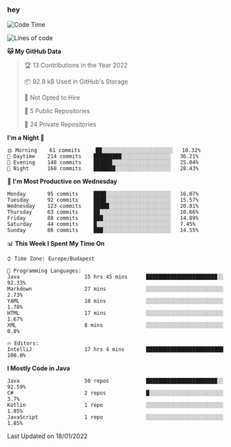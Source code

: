 ### hey

<!--START_SECTION:waka-->
![Code Time](http://img.shields.io/badge/Code%20Time-475%20hrs%2015%20mins-blue)

![Lines of code](https://img.shields.io/badge/From%20Hello%20World%20I%27ve%20Written-442%20Thousand%20lines%20of%20code-blue)

**🐱 My GitHub Data** 

> 🏆 13 Contributions in the Year 2022
 > 
> 📦 92.8 kB Used in GitHub's Storage 
 > 
> 🚫 Not Opted to Hire
 > 
> 📜 5 Public Repositories 
 > 
> 🔑 24 Private Repositories  
 > 
**I'm a Night 🦉** 

```text
🌞 Morning    61 commits     ██░░░░░░░░░░░░░░░░░░░░░░░   10.32% 
🌆 Daytime    214 commits    █████████░░░░░░░░░░░░░░░░   36.21% 
🌃 Evening    148 commits    ██████░░░░░░░░░░░░░░░░░░░   25.04% 
🌙 Night      168 commits    ███████░░░░░░░░░░░░░░░░░░   28.43%

```
📅 **I'm Most Productive on Wednesday** 

```text
Monday       95 commits     ████░░░░░░░░░░░░░░░░░░░░░   16.07% 
Tuesday      92 commits     ████░░░░░░░░░░░░░░░░░░░░░   15.57% 
Wednesday    123 commits    █████░░░░░░░░░░░░░░░░░░░░   20.81% 
Thursday     63 commits     ██░░░░░░░░░░░░░░░░░░░░░░░   10.66% 
Friday       88 commits     ███░░░░░░░░░░░░░░░░░░░░░░   14.89% 
Saturday     44 commits     █░░░░░░░░░░░░░░░░░░░░░░░░   7.45% 
Sunday       86 commits     ███░░░░░░░░░░░░░░░░░░░░░░   14.55%

```


📊 **This Week I Spent My Time On** 

```text
⌚︎ Time Zone: Europe/Budapest

💬 Programming Languages: 
Java                     15 hrs 45 mins      ███████████████████████░░   92.33% 
Markdown                 27 mins             ░░░░░░░░░░░░░░░░░░░░░░░░░   2.73% 
YAML                     18 mins             ░░░░░░░░░░░░░░░░░░░░░░░░░   1.78% 
HTML                     17 mins             ░░░░░░░░░░░░░░░░░░░░░░░░░   1.67% 
XML                      8 mins              ░░░░░░░░░░░░░░░░░░░░░░░░░   0.8%

🔥 Editors: 
IntelliJ                 17 hrs 4 mins       █████████████████████████   100.0%

```

**I Mostly Code in Java** 

```text
Java                     50 repos            ███████████████████████░░   92.59% 
C#                       2 repos             █░░░░░░░░░░░░░░░░░░░░░░░░   3.7% 
Kotlin                   1 repo              ░░░░░░░░░░░░░░░░░░░░░░░░░   1.85% 
JavaScript               1 repo              ░░░░░░░░░░░░░░░░░░░░░░░░░   1.85%

```



 Last Updated on 18/01/2022
<!--END_SECTION:waka-->
